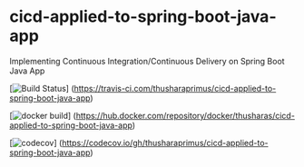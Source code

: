 # cicd-applied-to-spring-boot-java-app
Implementing Continuous Integration/Continuous Delivery on Spring Boot Java App

[![Build Status](https://travis-ci.com/thusharaprimus/cicd-applied-to-spring-boot-java-app.svg)]
(https://travis-ci.com/thusharaprimus/cicd-applied-to-spring-boot-java-app)

[![docker build](https://img.shields.io/docker/cloud/build/thusharas/cicd-applied-to-spring-boot-java-app)]
(https://hub.docker.com/repository/docker/thusharas/cicd-applied-to-spring-boot-java-app)

[![codecov](https://codecov.io/gh/thusharaprimus/cicd-applied-to-spring-boot-java-app)]
(https://codecov.io/gh/thusharaprimus/cicd-applied-to-spring-boot-java-app)
